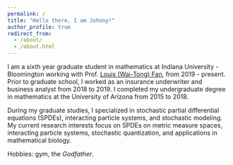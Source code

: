 ```yaml
---
permalink: /
title: "Hello there, I am Johnny!"
author_profile: true
redirect_from: 
  - /about/
  - /about.html
---
```


I am a sixth year graduate student in mathematics at Indiana University - Bloomington working with Prof. [Louis (Wai-Tong) Fan](https://sites.google.com/site/louisfanmath/home), from 2019 - present. Prior to graduate school, I worked as an insurance underwriter and business analyst from 2018 to 2019. I completed my undergraduate degree in mathematics at the University of Arizona from 2015 to 2018.

During my graduate studies, I specialized in stochastic partial differential equations (SPDEs), interacting particle systems, and stochastic modeling. My current research interests focus on SPDEs on metric measure spaces, interacting particle systems, stochastic quantization, and applications in mathematical biology.

Hobbies:  gym,  the *Godfather*.




